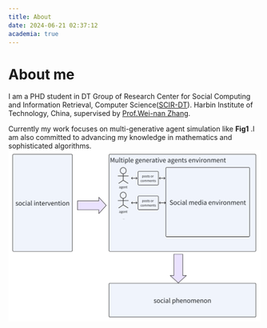 ```yaml
---
title: About
date: 2024-06-21 02:37:12
academia: true
--- 
```

# About me
I am a PHD student in DT Group of Research Center for Social Computing and Information Retrieval, Computer Science([SCIR-DT](http://ir.hit.edu.cn/1979.html)).  Harbin Institute of Technology, China, supervised by [Prof.Wei-nan Zhang](https://homepage.hit.edu.cn/zhangweinan).

Currently my work focuses on multi-generative agent simulation like **Fig1** .I am also committed to advancing my knowledge in mathematics and sophisticated algorithms.
![Fig1](/images/interest.png)